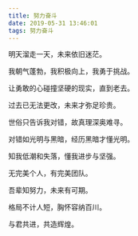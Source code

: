 ```yaml
---
title: 努力奋斗
date: 2019-05-31 13:46:01
tags: 努力奋斗
---
```


明天溜走一天，未来依旧迷茫。

我朝气蓬勃，我积极向上，我勇于挑战。

让勇敢的心碰撞坚硬的现实，直到老去。

过去已无法更改，未来才弥足珍贵。

世俗只告诉我对错，故真理深奥难寻。

对错如光明与黑暗，经历黑暗才懂光明。

知我低潮和失落，懂我进步与坚强。

无完美个人，有完美团队。

吾辈知努力，未来有可期。

格局不计人短，胸怀容纳百川。

与君共进，共造辉煌。